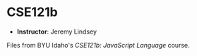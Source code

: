 # CSE121b

- **Instructor**: Jeremy Lindsey

Files from BYU Idaho's *CSE121b: JavaScript Language* course.
